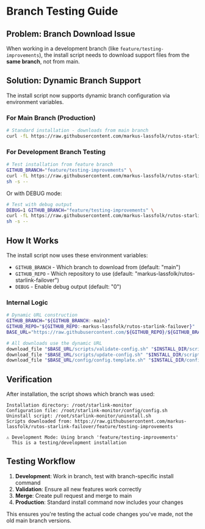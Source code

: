 # Branch Testing Guide

## Problem: Branch Download Issue

When working in a development branch (like `feature/testing-improvements`), the install script needs to download support
files from the **same branch**, not from main.

## Solution: Dynamic Branch Support

The install script now supports dynamic branch configuration via environment variables.

### For Main Branch (Production)

```bash
# Standard installation - downloads from main branch
curl -fL https://raw.githubusercontent.com/markus-lassfolk/rutos-starlink-failover/main/scripts/install.sh | sh
```

### For Development Branch Testing

```bash
# Test installation from feature branch
GITHUB_BRANCH="feature/testing-improvements" \
curl -fL https://raw.githubusercontent.com/markus-lassfolk/rutos-starlink-failover/feature/testing-improvements/scripts/install.sh | \
sh -s --
```

Or with DEBUG mode:

```bash
# Test with debug output
DEBUG=1 GITHUB_BRANCH="feature/testing-improvements" \
curl -fL https://raw.githubusercontent.com/markus-lassfolk/rutos-starlink-failover/feature/testing-improvements/scripts/install.sh | \
sh -s --
```

## How It Works

The install script now uses these environment variables:

- `GITHUB_BRANCH` - Which branch to download from (default: "main")
- `GITHUB_REPO` - Which repository to use (default: "markus-lassfolk/rutos-starlink-failover")
- `DEBUG` - Enable debug output (default: "0")

### Internal Logic

```bash
# Dynamic URL construction
GITHUB_BRANCH="${GITHUB_BRANCH:-main}"
GITHUB_REPO="${GITHUB_REPO:-markus-lassfolk/rutos-starlink-failover}"
BASE_URL="https://raw.githubusercontent.com/${GITHUB_REPO}/${GITHUB_BRANCH}"

# All downloads use the dynamic URL
download_file "$BASE_URL/scripts/validate-config.sh" "$INSTALL_DIR/scripts/validate-config.sh"
download_file "$BASE_URL/scripts/update-config.sh" "$INSTALL_DIR/scripts/update-config.sh"
download_file "$BASE_URL/config/config.template.sh" "$INSTALL_DIR/config/config.template.sh"
```

## Verification

After installation, the script shows which branch was used:

```console
Installation directory: /root/starlink-monitor
Configuration file: /root/starlink-monitor/config/config.sh
Uninstall script: /root/starlink-monitor/uninstall.sh
Scripts downloaded from: https://raw.githubusercontent.com/markus-lassfolk/rutos-starlink-failover/feature/testing-improvements

⚠ Development Mode: Using branch 'feature/testing-improvements'
  This is a testing/development installation
```

## Testing Workflow

1. **Development**: Work in branch, test with branch-specific install command
2. **Validation**: Ensure all new features work correctly
3. **Merge**: Create pull request and merge to main
4. **Production**: Standard install command now includes your changes

This ensures you're testing the actual code changes you've made, not the old main branch versions.
